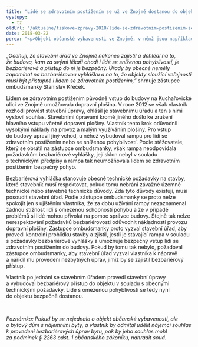 ```yaml
---
title: "Lidé se zdravotním postižením se už ve Znojmě dostanou do objektu občanské vybavenosti"
vystupy:
  - tz
oldUrl: "/aktualne/tiskove-zpravy-2018/lide-se-zdravotnim-postizenim-se-uz-ve-znojme-dostanou-do-objektu-obcanske-vybavenosti"
date: 2018-03-22
perex: "<p>Objekt občanské vybavenosti ve Znojmě, v němž jsou například i lékařské ordinace, je opět bezpečně přístupný i lidem se zdravotním postižením. Znojemský stavební úřad po upozornění zástupce ombudsmanky přiměl vlastníka, aby zajistil bezbariérovost budovy.</p>"
---
```


<!-- imported from the old website -->

<p><i>„Oceňuji, že stavební úřad ve Znojmě nakonec zajistil a dohlédl na to, že budova, kam za svými lékaři chodí i lidé se sníženou pohyblivostí, je bezbariérová a přístup do ní je bezpečný. Úřady by obecně neměly zapomínat na bezbariérovou vyhlášku a na to, že objekty sloužící veřejnosti musí být přístupné i lidem se zdravotním postižením,“</i> shrnuje zástupce ombudsmanky Stanislav Křeček.</p> <p>Lidem se zdravotním postižením původně vstup do budovy na Kuchařovické ulici ve Znojmě umožňovala dopravní plošina. V roce 2012 se však vlastník rozhodl provést stavební úpravy, ohlásil je stavebnímu úřadu a ten s nimi vyslovil souhlas. Stavebními úpravami kromě jiného došlo ke zrušení hlavního vstupu včetně dopravní plošiny. Vlastník tento krok odůvodnil vysokými náklady na provoz a malým využíváním plošiny. Pro vstup do budovy upravil jiný vchod, u něhož vybudoval rampu pro lidi se zdravotním postižením nebo se sníženou pohyblivostí. Podle stěžovatele, který se obrátil na zástupce ombudsmanky, však rampa neodpovídala požadavkům bezbariérové vyhlášky, její sklon nebyl v souladu s technickými předpisy a rampa tak neumožňovala lidem se zdravotním postižením bezpečný pohyb.</p> <p>Bezbariérová vyhláška stanovuje obecné technické požadavky na stavby, které stavebník musí respektovat, pokud tomu nebrání závažné územně technické nebo stavebně technické důvody. Zda tyto důvody existují, musí posoudit stavební úřad. Podle zástupce ombudsmanky se proto nelze spokojit jen s ujištěním vlastníka, že za dobu užívání rampy nezaznamenal žádnou stížnost lidí s omezenou schopností pohybu a že v případě problémů si lidé mohou přivolat na pomoc správce budovy. Stejně tak nelze nerespektování požadavků bezbariérovosti odůvodnit nákladností provozu dopravní plošiny. Zástupce ombudsmanky proto vyzval stavební úřad, aby provedl kontrolní prohlídku stavby a zjistil, jestli je stávající rampa v souladu s požadavky bezbariérové vyhlášky a umožňuje bezpečný vstup lidí se zdravotním postižením do budovy. Pokud by tomu tak nebylo, požadoval zástupce ombudsmanky, aby stavební úřad vyzval vlastníka k nápravě a nařídil mu provedení nezbytných úprav, jimiž by se zajistil bezbariérový přístup.</p> <p>Vlastník po jednání se stavebním úřadem provedl stavební úpravy a vybudoval bezbariérový přístup do objektu v souladu s obecnými technickými požadavky. Lidé s omezenou pohyblivostí se tedy nyní do objektu bezpečně dostanou.</p> <p> </p> <p><i>Poznámka: Pokud by se nejednalo o objekt občanské vybavenosti, ale o bytový dům s nájemními byty, a vlastník by odmítal udělit nájemci souhlas k provedení bezbariérových úprav bytu, pak by jeho souhlas mohl za podmínek § 2263 odst. 1 občanského zákoníku, nahradit soud.</i></p>
